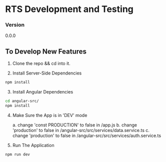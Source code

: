 # RTS Development and Testing

### Version
0.0.0

## To Develop New Features

1. Clone the repo && cd into it. 

2. Install Server-Side Dependencies
```bash
npm install
```

3. Install Angular Dependencies

```bash
cd angular-src/
npm install
```

4. Make Sure the App is in 'DEV' mode

    a. change 'const PRODUCTION' to false in /app.js
    b. change 'production' to false in /angular-src/src/services/data.service.ts
    c. change 'production' to false in /angular-src/src/services/auth.service.ts


5. Run The Application

```bash
npm run dev
```
